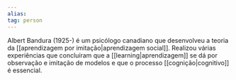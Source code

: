 ```yaml
---
alias: 
tag: person 
---
```


Albert Bandura (1925-) é um psicólogo canadiano que desenvolveu a teoria da [[aprendizagem por imitação|aprendizagem social]]. Realizou várias experiências que concluíram que a [[learning|aprendizagem]] se dá por observação e imitação de modelos e que o processo [[cognição|cognitivo]] é essencial.